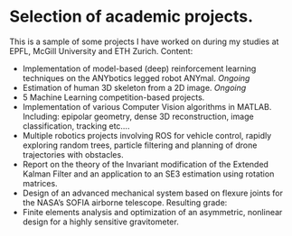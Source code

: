 # Selection of academic projects.
This is a sample of some projects I have worked on during my studies at EPFL, McGill University and ETH Zurich.
Content:
*	Implementation of model-based (deep) reinforcement learning techniques on the ANYbotics legged robot ANYmal. _Ongoing_
*	Estimation of human 3D skeleton from a 2D image. _Ongoing_
*	5 Machine Learning competition-based projects.
*	Implementation of various Computer Vision algorithms in MATLAB. Including: epipolar geometry, dense 3D reconstruction, image classification, tracking etc….
*	Multiple robotics projects involving ROS for vehicle control, rapidly exploring random trees, particle filtering and planning of drone trajectories with obstacles.
*	Report on the theory of the Invariant modification of the Extended Kalman Filter and an application to an SE3 estimation using rotation matrices.
*	Design of an advanced mechanical system based on flexure joints for the NASA’s SOFIA airborne telescope. Resulting grade: 
*	Finite elements analysis and optimization of an asymmetric, nonlinear design for a highly sensitive gravitometer.
